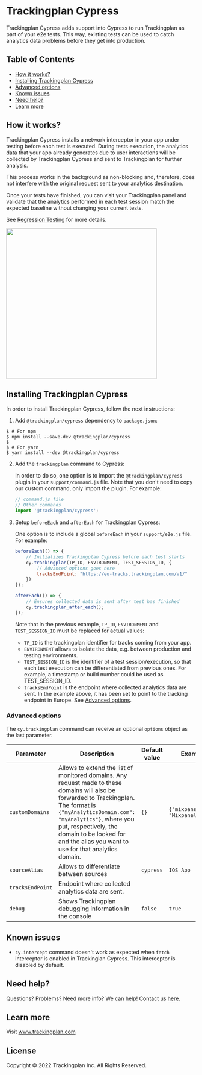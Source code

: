 # Trackingplan Cypress
Trackingplan Cypress adds support into Cypress to run Trackingplan as part of your e2e tests. This way, existing tests can be used to catch analytics data problems before they get into production.

## Table of Contents

- [How it works?](#how-it-works)
- [Installing Trackingplan Cypress](#install-trackingplan-cypress)
- [Advanced options](#advanced-options)
- [Known issues](#known-issues)
- [Need help?](#need-help)
- [Learn more](#learn-more)

## How it works?

Trackingplan Cypress installs a network interceptor in your app under testing before each test is executed. During tests execution, the analytics data that your app already generates due to user interactions will be collected by Trackingplan Cypress and sent to Trackingplan for further analysis.

This process works in the background as non-blocking and, therefore, does not interfere with the original request sent to your analytics destination.

Once your tests have finished, you can visit your Trackingplan panel and validate that the analytics performed in each test session match the expected baseline without changing your current tests.

See [Regression Testing](https://docs.trackingplan.com/regression-testing) for more details.

<img src="https://user-images.githubusercontent.com/47759/125635223-8298353f-168f-4e31-a881-bc1cb7b21b7e.png" width="400" />

## Installing Trackingplan Cypress

In order to install Trackingplan Cypress, follow the next instructions:

1. Add `@trackingplan/cypress` dependency to `package.json`:

```console
$ # For npm
$ npm install --save-dev @trackingplan/cypress
$
$ # For yarn
$ yarn install --dev @trackingplan/cypress
```

2. Add the `trackingplan` command to Cypress:

    In order to do so, one option is to import the `@trackingplan/cypress` plugin in your `support/command.js` file. Note that you don't need to copy our custom command, only import the plugin. For example:
    
    ```js
    // command.js file
    // Other commands
    import '@trackingplan/cypress';
    ````

 3. Setup `beforeEach` and `afterEach` for Trackingplan Cypress:

    One option is to include a global `beforeEach` in your `support/e2e.js` file. For example:

    ```js
    beforeEach(() => {
        // Initializes Trackingplan Cypress before each test starts
        cy.trackingplan(TP_ID, ENVIRONMENT, TEST_SESSION_ID, {
            // Advanced options goes here
            tracksEndPoint: "https://eu-tracks.trackingplan.com/v1/"
        })
    });

    afterEach(() => {
        // Ensures collected data is sent after test has finished
        cy.trackingplan_after_each();
    });
    ```

    Note that in the previous example, `TP_ID`, `ENVIRONMENT` and `TEST_SESSION_ID` must be replaced for actual values:

    - `TP_ID` is the trackingplan identifier for tracks coming from your app.
    - `ENVIRONMENT` allows to isolate the data, e.g. between production and testing environments.
    - `TEST_SESSION_ID` is the identifier of a test session/execution, so that each test execution can be differentiated from previous ones. For example, a timestamp or build number could be used as TEST_SESSION_ID.
    - `tracksEndPoint` is the endpoint where collected analytics data are sent. In the example above, it has been set to point to the tracking endpoint in Europe. See [Advanced options](#advanced-options).


### Advanced options

The `cy.trackingplan` command can receive an optional `options` object as the last parameter.


| Parameter | Description | Default value | Example |
|-|-|-|-|
| `customDomains` | Allows to extend the list of monitored domains. Any request made to these domains will also be forwarded to Trackingplan. The format is `{"myAnalyticsDomain.com": "myAnalytics"}`, where you put, respectively, the domain to be looked for and the alias you want to use for that analytics domain. | `{}`            | `{"mixpanel.com": "Mixpanel"}` |
| `sourceAlias`   | Allows to differentiate between sources | `cypress` | `IOS App` |
| `tracksEndPoint` | Endpoint where collected analytics data are sent.
| `debug`         | Shows Trackingplan debugging information in the console | `false` | `true` |


## Known issues
- `cy.intercept` command doesn't work as expected when `fetch` interceptor is enabled in Trackinglan Cypress. This interceptor is disabled by default.

## Need help?
Questions? Problems? Need more info? We can help! Contact us [here](mailto:team@trackingplan.com).


## Learn more
Visit www.trackingplan.com


## License
Copyright © 2022 Trackingplan Inc. All Rights Reserved.